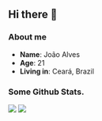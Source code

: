 ## Hi there 👋

### About me

- **Name**: João Alves
- **Age**: 21
- **Living in**: Ceará, Brazil

### Some Github Stats.

<img  src="https://github-readme-stats.vercel.app/api?username=b3coded&theme=tokyonight" />

<img src="https://github-readme-stats.vercel.app/api/top-langs/?username=b3coded&hide=html&layout=compact&theme=tokyonight" />
